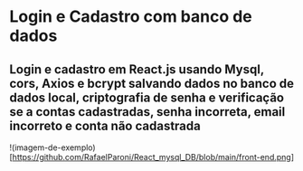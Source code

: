 # Login e Cadastro com banco de dados

## Login e cadastro em React.js usando Mysql, cors, Axios e bcrypt salvando dados no banco de dados local, criptografia de senha e verificação se a contas cadastradas, senha incorreta, email incorreto e conta não cadastrada

!(imagem-de-exemplo)[https://github.com/RafaelParoni/React_mysql_DB/blob/main/front-end.png]